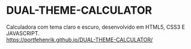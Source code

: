 # DUAL-THEME-CALCULATOR
Calculadora com tema claro e escuro, desenvolvido em HTML5, CSS3 E JAVASCRIPT. <br>
https://portfehenrik.github.io/DUAL-THEME-CALCULATOR/

